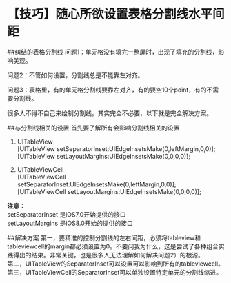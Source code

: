 # 【技巧】随心所欲设置表格分割线水平间距

##纠结的表格分割线
问题1：单元格没有填完一整屏时，出现了填充的分割线，影响美观。

问题2：不管如何设置，分割线总是不能靠左对齐。

问题3：表格里，有的单元格分割线要靠左对齐，有的要空10个point，有的不需要分割线。

很多人不得不自己来绘制分割线。其实完全不必要，以下就是完全解决方案。

##与分割线相关的设置
首先要了解所有会影响分割线相关的设置
1. UITableView  
[UITableView setSeparatorInset:UIEdgeInsetsMake(0,leftMargin,0,0)];  
[UITableView setLayoutMargins:UIEdgeInsetsMake(0,0,0,0)];  

2. UITableViewCell  
[UITableViewCell setSeparatorInset:UIEdgeInsetsMake(0,leftMargin,0,0)];  
[UITableViewCell setLayoutMargins:UIEdgeInsetsMake(0,0,0,0)];  

**注意：**  
setSeparatorInset 是iOS7.0开始提供的接口  
setLayoutMargins  是iOS8.0开始的提供的接口

##解决方案
第一，要精准的控制分割线的左右间距，必须将tableview和tableviewcell的margin都必须设置为0。不要问我为什么，这是尝试了各种组合实践得出的结果。非常关键，也是很多人无法理解如何解决问题2）的根源。  
第二，UITableView的SeparatorInset可以设置可以影响到所有的tableviewcell。  
第三，UITableViewCell的SeparatorInset可以单独设置特定单元的分割线缩进。  
